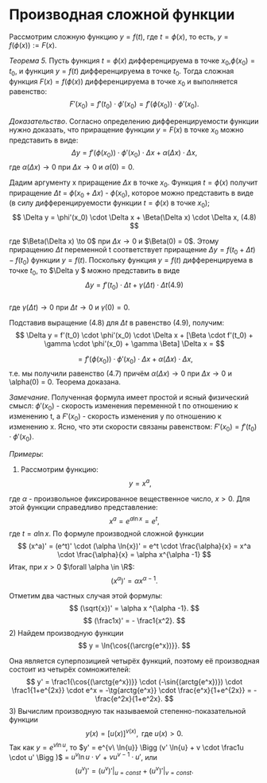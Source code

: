 # Производная сложной функции

Рассмотрим сложную функцию $y = f(t)$, где $t = \phi (x)$, то есть, $y = f(\phi(x)) := F(x)$.

_Теорема 5._ Пусть функция $t = \phi (x)$ дифференцируема в точке $x_0$,$\phi(x_0) = t_0$, и 
функция $y = f(t)$ дифференцируема в точке $t_0$. Тогда сложная функция $F(x) = f(\phi(x))$ дифференцируема в точке $x_0$ и выполняется равенство:
$$
    F'(x_0) = f'(t_0) \cdot \phi'(x_0) = f'(\phi(x_0)) \cdot \phi'(x_0).
$$

_Доказательство_. Согласно определению дифференцируемости функции нужно доказать, что приращение функции $y = F(x)$ в точке $x_0$ можно представить в виде:
$$
    \Delta y = f'(\phi(x_0)) \cdot \phi'(x_0) \cdot \Delta x + \alpha (\Delta x) \cdot \Delta x,
$$
где $\alpha(\Delta x) \to 0$ при $\Delta x \to 0$ и $\alpha(0) = 0$.

Дадим аргументу x приращение $\Delta x$ в точке $x_0$. Функция $t = \phi(x)$ получит приращение $\Delta t$ = $\phi(x_0 + \Delta x)$ - $\phi(x_0)$, которое можно представить в виде (в силу дифференцируемости функции $t = \phi(x)$ в точке $x_0$);
$$
    \Delta y = \phi'(x_0) \cdot \Delta x + \Beta(\Delta x) \cdot \Delta x, (4.8)
$$

где $\Beta(\Delta x) \to 0$ при $\Delta x \to 0$ и $\Beta(0) = 0$.
Этому приращению $\Delta t$ переменной t соответствует приращение $\Delta y = f(t_0 + \Delta t) - f(t_0)$ функции $y =f(t)$. Поскольку функция $y = f(t)$ дифференцируема в точке $t_0$, то $\Delta y $ можно представить в виде
$$
    \Delta y = f'(t_0) \cdot \Delta t + \gamma (\Delta t) \cdot \Delta t (4.9)
$$  
где $\gamma(\Delta t) \to 0$ при $\Delta t \to 0$ и $\gamma(0) = 0$.

Подставив выращение (4.8) для $\Delta t$ в равенство (4.9), получим:
$$
    \Delta y = f'(t_0) \cdot \phi'(x_0) \cdot \Delta x + [\Beta \cdot f'(t_0) + \gamma \cdot \phi'(x_0) + \gamma \Beta] \Delta x = 
$$

$$
    = f'(\phi(x_0)) \cdot \phi'(x_0) \cdot \Delta x + \alpha(\Delta x) \cdot \Delta x,
$$
т.е. мы получили равенство (4.7) причём $\alpha(\Delta x) \to 0$ при $\Delta x \to 0$ и \alpha(0) = 0. Теорема доказана.

_Замечание_. Полученная формула имеет простой и ясный физический смысл:
$\phi'(x_0)$  - скорость изменения переменной t по отношению к изменению  t, а $F'(x_0)$ - скорость изменения y по отношению к изменению x. Ясно, что эти скорости связаны равенством:
$F'(x_0) = f'(t_0) \cdot \phi'(x_0)$.

_Примеры_:
1) Рассмотрим функцию:
$$
    y = x^a,
$$

где $\alpha$ - произвольное фиксированное вещественное число, $x > 0$. Для этой функции справедливо представление:
$$
    x^a = e^{a \ln{x}} = e^t,
$$
где $t = a \ln{x}$. По формуле производной сложной функции
$$
    (x^a)' = (e^t)' \cdot (\alpha \ln{x})' = e^t \cdot \frac{\alpha}{x} = x^a \cdot \frac{\alpha}{x} = \alpha x^{\alpha -1}
$$
Итак, при $x > 0$ $\forall \alpha \in \R$:
$$
    (x^{\alpha})' = \alpha x^{\alpha - 1}.
$$

Отметим два частных случая этой формулы:
$$
    (\sqrt{x})' = \alpha x ^{\alpha -1}.
$$
$$
    (\frac1x)' = - \frac1{x^2}.
$$
2) Найдем производную функции
$$
    y = \ln{\cos{(\arcrg{e^x})}}.
$$

Она является суперпозицией четырёх функций, поэтому её производная состоит из четырёх сомножителей:
$$
    y' = \frac1{\cos{(\arctg{e^x})}} \cdot (-\sin{(arctg{e^x})}) \cdot \frac1{1+e^{2x}} \cdot e^x = -\tg{arctg{e^x}} \cdot \frac{e^x}{1+e^{2x}} = - \frac{e^2x}{1+e^2x}.
$$
3) Вычислим производную так называемой степенно-показательной функции 
$$
    y(x) = [u(x)]^{v(x)},\text{ где } u(x) > 0. 
$$
Так как $y = e^{v \ln{u}}$, то $y' = e^{v\ \ln{u}} \Bigg (v' \ln{u} + v \cdot \frac1u \cdot u' \Bigg )$ = $u^v \ln{u} \cdot v'$ + $vu^{v-1} \cdot u'$, или 
$$ 
    (u^{v})' = (u^v)' \Bigg |_{u=const} + (u^v)' \Bigg |_{v=const}.
$$